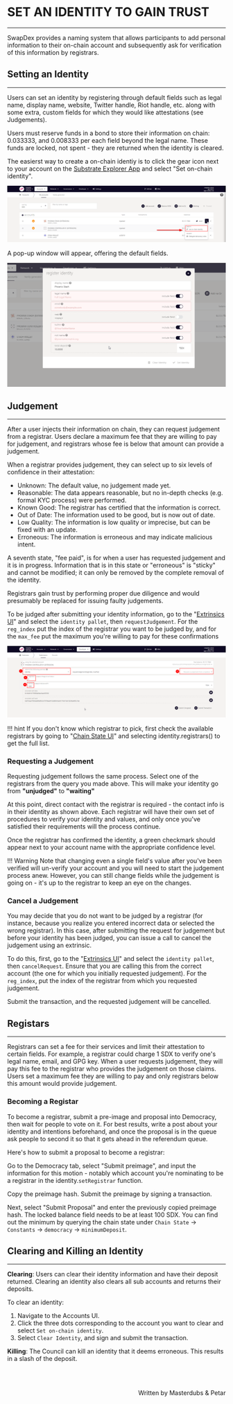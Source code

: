 # <b>SET AN IDENTITY TO GAIN TRUST</b>
---

SwapDex provides a naming system that allows participants to add personal information to their on-chain account and subsequently ask for verification of this information by registrars.

## **Setting an Identity**
---

Users can set an identity by registering through default fields such as legal name, display name, website, Twitter handle, Riot handle, etc. along with some extra, custom fields for which they would like attestations (see Judgements).

Users must reserve funds in a bond to store their information on chain: 0.033333, and 0.008333 per each field beyond the legal name. These funds are locked, not spent - they are returned when the identity is cleared.

The easierst way to create a on-chain identiy is to click the gear icon next to your account on the <a href="https://polkadot.js.org/apps/?rpc=wss%3A%2F%2Fws.swapdex.network#/explorer" target="_blank">Substrate Explorer App</a> and select "Set on-chain identity".

![set-identiy](assets/set-identiy-01.png#center)

A pop-up window will appear, offering the default fields.

![set-identiy](assets/set-identity-02.png#center)

## **Judgement**
---
After a user injects their information on chain, they can request judgement from a registrar. Users declare a maximum fee that they are willing to pay for judgement, and registrars whose fee is below that amount can provide a judgement.

When a registrar provides judgement, they can select up to six levels of confidence in their attestation:

- Unknown: The default value, no judgement made yet.
- Reasonable: The data appears reasonable, but no in-depth checks (e.g. formal KYC process) were performed.
- Known Good: The registrar has certified that the information is correct.
- Out of Date: The information used to be good, but is now out of date.
- Low Quality: The information is low quality or imprecise, but can be fixed with an update.
- Erroneous: The information is erroneous and may indicate malicious intent.

A seventh state, "fee paid", is for when a user has requested judgement and it is in progress. Information that is in this state or "erroneous" is "sticky" and cannot be modified; it can only be removed by the complete removal of the identity.

Registrars gain trust by performing proper due diligence and would presumably be replaced for issuing faulty judgements.

To be judged after submitting your identity information, go to the "<a href="https://polkadot.js.org/apps/?rpc=wss%3A%2F%2Fws.swapdex.network#/extrinsics" target="_blank">Extrinsics UI</a>" and select the `identity pallet`, then `requestJudgement`. For the `reg_index` put the index of the registrar you want to be judged by, and for the `max_fee` put the maximum you're willing to pay for these confirmations

![identity-judgement](assets/identity-judgement-03.png)

!!! hint
    If you don't know which registrar to pick, first check the available registrars by going to "<a href="https://polkadot.js.org/apps/?rpc=wss%3A%2F%2Fws.swapdex.network#/chainstate" target="_blank">Chain State UI</a>" and selecting identity.registrars() to get the full list.

### **Requesting a Judgement**

Requesting judgement follows the same process. Select one of the registrars from the query you made above. 
This will make your identity go from **"unjudged"** to **"waiting"**

At this point, direct contact with the registrar is required - the contact info is in their identity as shown above. Each registrar will have their own set of procedures to verify your identity and values, and only once you've satisfied their requirements will the process continue.

Once the registrar has confirmed the identity, a green checkmark should appear next to your account name with the appropriate confidence level.

!!! Warning
    Note that changing even a single field's value after you've been verified will un-verify your account and you will need to start the judgement process anew. However, you can still change fields while the judgement is going on - it's up to the registrar to keep an eye on the changes.


### **Cancel a Judgement**

You may decide that you do not want to be judged by a registrar (for instance, because you realize you entered incorrect data or selected the wrong registrar). In this case, after submitting the request for judgement but before your identity has been judged, you can issue a call to cancel the judgement using an extrinsic.

To do this, first, go to the "<a href="https://polkadot.js.org/apps/?rpc=wss%3A%2F%2Fws.swapdex.network#/extrinsics" target="_blank">Extrinsics UI</a>" and select the `identity pallet`, then `cancelRequest`. Ensure that you are calling this from the correct account (the one for which you initially requested judgement). For the `reg_index`, put the index of the registrar from which you requested judgement.

Submit the transaction, and the requested judgement will be cancelled.


## **Registars**
---

Registrars can set a fee for their services and limit their attestation to certain fields. For example, a registrar could charge 1 SDX to verify one's legal name, email, and GPG key. When a user requests judgement, they will pay this fee to the registrar who provides the judgement on those claims. Users set a maximum fee they are willing to pay and only registrars below this amount would provide judgement.

### **Becoming a Registar**

To become a registrar, submit a pre-image and proposal into Democracy, then wait for people to vote on it. For best results, write a post about your identity and intentions beforehand, and once the proposal is in the queue ask people to second it so that it gets ahead in the referendum queue.

Here's how to submit a proposal to become a registrar:

Go to the Democracy tab, select "Submit preimage", and input the information for this motion - notably which account you're nominating to be a registrar in the identity.`setRegistrar` function.

Copy the preimage hash. Submit the preimage by signing a transaction.

Next, select "Submit Proposal" and enter the previously copied preimage hash. The locked balance field needs to be at least 100 SDX. You can find out the minimum by querying the chain state under `Chain State` -> `Constants` -> `democracy` -> `minimumDeposit`.

## **Clearing and Killing an Identity**
---

**Clearing**: Users can clear their identity information and have their deposit returned. Clearing an identity also clears all sub accounts and returns their deposits.

To clear an identity:

1. Navigate to the Accounts UI.
2. Click the three dots corresponding to the account you want to clear and select `Set on-chain identity`.
3. Select `Clear Identity`, and sign and submit the transaction.

**Killing**: The Council can kill an identity that it deems erroneous. This results in a slash of the deposit.

<br></br>

<p align=right> Written by Masterdubs & Petar </p>